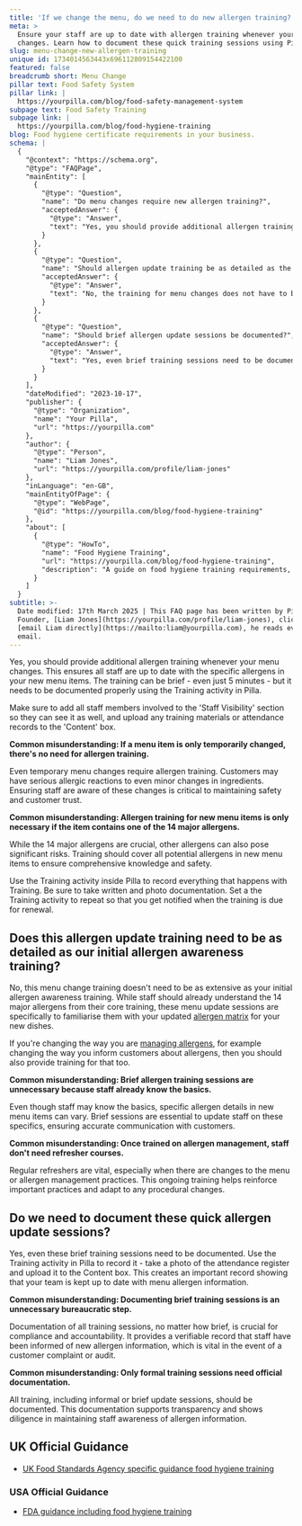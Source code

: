 ```yaml
---
title: 'If we change the menu, do we need to do new allergen training?'
meta: >
  Ensure your staff are up to date with allergen training whenever your menu
  changes. Learn how to document these quick training sessions using Pilla.
slug: menu-change-new-allergen-training
unique id: 1734014563443x696112809154422100
featured: false
breadcrumb short: Menu Change
pillar text: Food Safety System
pillar link: |
  https://yourpilla.com/blog/food-safety-management-system
subpage text: Food Safety Training
subpage link: |
  https://yourpilla.com/blog/food-hygiene-training
blog: Food hygiene certificate requirements in your business.
schema: |
  {
    "@context": "https://schema.org",
    "@type": "FAQPage",
    "mainEntity": [
      {
        "@type": "Question",
        "name": "Do menu changes require new allergen training?",
        "acceptedAnswer": {
          "@type": "Answer",
          "text": "Yes, you should provide additional allergen training whenever your menu changes to ensure that all staff are aware of the allergens present in the new items. The training can be brief—just 5 minutes is sufficient—but it must be properly documented. Ensure that all relevant staff members are informed and that training records, along with any supporting materials, are securely archived."
        }
      },
      {
        "@type": "Question",
        "name": "Should allergen update training be as detailed as the initial allergen awareness training?",
        "acceptedAnswer": {
          "@type": "Answer",
          "text": "No, the training for menu changes does not have to be as extensive as the initial allergen awareness training. Since staff already have a basic understanding of the major allergens, these update sessions are intended specifically to familiarise them with the details of your new allergen matrix. If there are any changes in how allergens are managed or communicated, additional training should be provided."
        }
      },
      {
        "@type": "Question",
        "name": "Should brief allergen update sessions be documented?",
        "acceptedAnswer": {
          "@type": "Answer",
          "text": "Yes, even brief training sessions need to be documented. Record the session using your training management system by capturing attendance details and any supporting evidence. This documentation provides a verifiable record that staff are updated on the new allergen information and supports compliance requirements. Click to learn more about food hygiene training requirements."
        }
      }
    ],
    "dateModified": "2023-10-17",
    "publisher": {
      "@type": "Organization",
      "name": "Your Pilla",
      "url": "https://yourpilla.com"
    },
    "author": {
      "@type": "Person",
      "name": "Liam Jones",
      "url": "https://yourpilla.com/profile/liam-jones"
    },
    "inLanguage": "en-GB",
    "mainEntityOfPage": {
      "@type": "WebPage",
      "@id": "https://yourpilla.com/blog/food-hygiene-training"
    },
    "about": [
      {
        "@type": "HowTo",
        "name": "Food Hygiene Training",
        "url": "https://yourpilla.com/blog/food-hygiene-training",
        "description": "A guide on food hygiene training requirements, including what certification levels are needed for different roles in a food business."
      }
    ]
  }
subtitle: >-
  Date modified: 17th March 2025 | This FAQ page has been written by Pilla
  Founder, [Liam Jones](https://yourpilla.com/profile/liam-jones), click to
  [email Liam directly](https://mailto:liam@yourpilla.com), he reads every
  email.
---
```

Yes, you should provide additional allergen training whenever your menu changes. This ensures all staff are up to date with the specific allergens in your new menu items. The training can be brief - even just 5 minutes - but it needs to be documented properly using the Training activity in Pilla.

Make sure to add all staff members involved to the 'Staff Visibility' section so they can see it as well, and upload any training materials or attendance records to the 'Content' box.

**Common misunderstanding: If a menu item is only temporarily changed, there's no need for allergen training.**

Even temporary menu changes require allergen training. Customers may have serious allergic reactions to even minor changes in ingredients. Ensuring staff are aware of these changes is critical to maintaining safety and customer trust.

**Common misunderstanding: Allergen training for new menu items is only necessary if the item contains one of the 14 major allergens.**

While the 14 major allergens are crucial, other allergens can also pose significant risks. Training should cover all potential allergens in new menu items to ensure comprehensive knowledge and safety.

Use the Training activity inside Pilla to record everything that happens with Training. Be sure to take written and photo documentation. Set a the Training activity to repeat so that you get notified when the training is due for renewal.

## Does this allergen update training need to be as detailed as our initial allergen awareness training?

No, this menu change training doesn't need to be as extensive as your initial allergen awareness training. While staff should already understand the 14 major allergens from their core training, these menu update sessions are specifically to familiarise them with your updated [allergen matrix](https://yourpilla.com/blog/14-major-allergens) for your new dishes.

If you're changing the way you are [managing allergens](https://yourpilla.com/blog/allergen-management), for example changing the way you inform customers about allergens, then you should also provide training for that too.

**Common misunderstanding: Brief allergen training sessions are unnecessary because staff already know the basics.**

Even though staff may know the basics, specific allergen details in new menu items can vary. Brief sessions are essential to update staff on these specifics, ensuring accurate communication with customers.

**Common misunderstanding: Once trained on allergen management, staff don't need refresher courses.**

Regular refreshers are vital, especially when there are changes to the menu or allergen management practices. This ongoing training helps reinforce important practices and adapt to any procedural changes.

## Do we need to document these quick allergen update sessions?

Yes, even these brief training sessions need to be documented. Use the Training activity in Pilla to record it - take a photo of the attendance register and upload it to the Content box. This creates an important record showing that your team is kept up to date with menu allergen information.

**Common misunderstanding: Documenting brief training sessions is an unnecessary bureaucratic step.**

Documentation of all training sessions, no matter how brief, is crucial for compliance and accountability. It provides a verifiable record that staff have been informed of new allergen information, which is vital in the event of a customer complaint or audit.

**Common misunderstanding: Only formal training sessions need official documentation.**

All training, including informal or brief update sessions, should be documented. This documentation supports transparency and shows diligence in maintaining staff awareness of allergen information.

## UK Official Guidance

-   [UK Food Standards Agency specific guidance food hygiene training](https://www.food.gov.uk/business-guidance/food-hygiene-for-your-business?utm_source=chatgpt.com)
    

### USA Official Guidance

-   [FDA guidance including food hygiene training](https://www.fda.gov/food/retail-food-protection/retail-food-industryregulatory-assistance-training)
